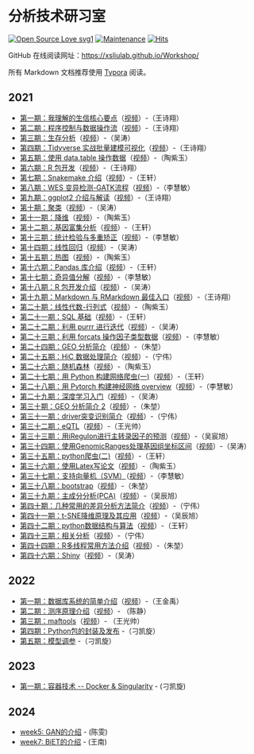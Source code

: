 # 分析技术研习室

[![Open Source Love svg1](https://badges.frapsoft.com/os/v1/open-source.svg?v=103)](https://github.com/ellerbrock/open-source-badges/)
[![Maintenance](https://img.shields.io/badge/Maintained%3F-yes-green.svg)](https://GitHub.com/XSLiuLab/Workshop/graphs/commit-activity)
[![Hits](https://hits.seeyoufarm.com/api/count/incr/badge.svg?url=https%3A%2F%2Fgithub.com%2FXSLiuLab%2FWorkshop&count_bg=%2379C83D&title_bg=%23555555&icon=&icon_color=%23E7E7E7&title=hits&edge_flat=false)](https://hits.seeyoufarm.com)

GitHub 在线阅读网址：<https://xsliulab.github.io/Workshop/>

所有 Markdown 文档推荐使用 [Typora](https://typora.io/) 阅读。

## 2021

- [第一期：我理解的生信核心要点](2021/week1/第一周.md)（[视频](https://www.bilibili.com/video/BV16K4y1t7VD)）-（王诗翔）
- [第二期：程序控制与数据操作流](2021/week2/第二期.md)（[视频](https://www.bilibili.com/video/BV1Ua4y1e7or)）-（王诗翔）
- [第三期：生存分析](2021/week3/生存分析.md)（[视频](https://www.bilibili.com/video/BV1et4y1y7RL)）-（吴涛）
- [第四期：Tidyverse 实战批量建模可视化](2021/week4/第四期.md)（[视频](https://www.bilibili.com/video/BV1hg4y1q7xc)）-（王诗翔）
- [第五期：使用 data.table 操作数据](2021/week5/data.table.md)（[视频](https://www.bilibili.com/video/BV1wv411B7gh)）-（陶紫玉）
- [第六期：R 包开发](2021/week6/第六期.md)（[视频](https://www.bilibili.com/video/BV1ST4y1J7Ai)）-（王诗翔）
- [第七期：Snakemake 介绍](2021/week7/第七期.md)（[视频](https://www.bilibili.com/video/BV13C4y1h7Eq)）-（王轩）
- [第八期：WES 变异检测-GATK流程](2021/week8/第八周.md)（[视频](https://www.bilibili.com/video/BV1rA411e77K)）-（李慧敏）
- [第九期：ggplot2 介绍与解读](2021/week9/week9.md)（[视频](https://www.bilibili.com/video/BV1wk4y1m7rn)）-（王诗翔）
- [第十期：聚类](2021/week10/cluster.md)（[视频](https://www.bilibili.com/video/BV1Bh411o77W)）-（吴涛）
- [第十一期：降维](2021/week11/降维.md)（[视频](https://www.bilibili.com/video/BV1LC4y1873N)）-（陶紫玉）
- [第十二期：基因富集分析](2021/week12/基因富集分析.md)（[视频](https://www.bilibili.com/video/BV1Yt4y1D7tG)）-（王轩）
- [第十三期：统计检验与多重矫正](2021/week13/统计检验与多重矫正.md)（[视频](https://www.bilibili.com/video/BV1gA411n71B)）-（李慧敏）
- [第十四期：线性回归](2021/week14/linear_regression_analysis.md)（[视频](https://www.bilibili.com/video/BV1254y1e7LD)）-（吴涛）
- [第十五期：热图](2021/week15/热图workshop.md)（[视频](https://www.bilibili.com/video/BV1Pa4y1E7WS)）-（陶紫玉）
- [第十六期：Pandas 库介绍](2021/week16/Pandas.md)（[视频](https://www.bilibili.com/video/BV1fz4y1o7jh)）-（王轩）
- [第十七期：奇异值分解](2021/week17/奇异值分解.md)（[视频](https://www.bilibili.com/video/BV19A411E7KJ)）-（李慧敏）
- [第十八期：R 包开发介绍](2021/week18/R_package_development_introduction.md)（[视频](https://www.bilibili.com/video/BV1ST4y1J7Ai)）-（吴涛）
- [第十九期：Markdown 与 RMarkdown 最佳入口](2021/week19/markdown-rmarkdown.md)（[视频](https://www.bilibili.com/video/BV1pk4y117Ng)）-（王诗翔）
- [第二十期：线性代数-行列式](2021/week20/Linear_Algebra_1.md)（[视频](https://www.bilibili.com/video/BV1Ly4y1r768)）-（陶紫玉）
- [第二十一期：SQL 基础](2021/week21/SQL基础.md)（[视频](https://www.bilibili.com/video/BV1XA411L766)）-（王轩）
- [第二十二期：利用 purrr 进行迭代](2021/week22/purrr.md)（[视频](https://www.bilibili.com/video/BV15i4y1L7qs)）-（吴涛）
- [第二十三期：利用 forcats 操作因子类型数据](2021/week23/forcats.md)（[视频](https://www.bilibili.com/video/BV1X5411L7fF)）-（李慧敏）
- [第二十四期：GEO 分析简介](2021/week24/GEO芯片分析1.md)（[视频](https://www.bilibili.com/video/BV1fK4y1Z7GQ)）-（朱堃）
- [第二十五期：HiC 数据处理简介](2021/week25/Hic数据介绍及处理.md)（[视频](https://www.bilibili.com/video/BV13a411w7bf)）-（宁伟）
- [第二十六期：随机森林](2021/week26/randomforest.md)（[视频](https://www.bilibili.com/video/BV1wa4y1W7J1)）-（陶紫玉）
- [第二十七期：用 Python 构建网络爬虫(一)](2021/week27/用Python构建网络爬虫.md)（[视频](https://www.bilibili.com/video/BV1M64y1f7xr)）-（王轩）
- [第二十八期：用 Pytorch 构建神经网络 overview](2021/week28/overview.md)（[视频](https://www.bilibili.com/video/BV1Vv411b7Z9)）-（李慧敏）
- [第二十九期：深度学习入门](2021/week29/深度学习入门.md)（[视频](https://www.bilibili.com/video/BV1NK411g7HW)）-（吴涛）
- [第三十期：GEO 分析简介 2](2021/week30/GEO芯片数据分析2.md)（[视频](https://www.bilibili.com/video/BV11t4y1r7mU)）-（朱堃）
- [第三十一期：driver突变识别简介](2021/week31/文档.md)（[视频](https://www.bilibili.com/video/BV1JA411W7LJ)）-（宁伟）
- [第三十二期：eQTL](2021/week32/eqtl计算方法.md)（[视频](https://www.bilibili.com/video/BV1Kv4y1f7g3)）-（王光帅）
- [第三十三期：用iRegulon进行主转录因子的预测](2021/week33/Week33.md)（[视频](https://www.bilibili.com/video/BV1nV411q7qD)）-（吴宸旭）
- [第三十四期：使用GenomicRanges处理基因组坐标区间](2021/week34/GenomicRanges.md)（[视频](https://www.bilibili.com/video/BV1Ev411e7oH)）-（吴涛）
- [第三十五期：python爬虫(二)](2021/week35/爬虫(二).md)（[视频](https://www.bilibili.com/video/BV1nf4y167CZ)）-（王轩）
- [第三十六期：使用Latex写论文](2021/week36/使用Latex写论文.md)（[视频](https://www.bilibili.com/video/BV1Ev411h7Z5)）-（陶紫玉）
- [第三十七期：支持向量机（SVM）](2021/week37/支持向量机（SVM）.md)（[视频](https://www.bilibili.com/video/BV1NX4y1G7HJ)）-（李慧敏）
- [第三十八期：bootstrap](2021/week38/bootstrap.md)（[视频](https://www.bilibili.com/video/BV1sy4y1E7m4)）-（朱堃）
- [第三十九期：主成分分析(PCA)](2021/week39/主成分分析(PCA).md)（[视频](https://www.bilibili.com/video/BV1oU4y1a75S)）-（吴辰旭）
- [第四十期：几种常用的差异分析方法简介](2021/week40/几种常用的差异分析方法简介)（[视频](https://www.bilibili.com/video/BV1GK4y1K7Te)）-（宁伟）
- [第四十一期：t-SNE降维原理及其应用](2021/week41/t-SNE降维原理及其应用.md)（[视频](https://www.bilibili.com/video/BV1FX4y137ST)）-（吴辰旭）
- [第四十二期：python数据结构与算法](2021/week42/python数据结构与算法.md)（[视频](https://www.bilibili.com/video/BV1Ho4y127R4)）-（王轩）
- [第四十三期：相关分析](2021/week43/相关分析.md)（[视频](https://www.bilibili.com/video/BV1SQ4y1R75N)）-（宁伟）
- [第四十四期：R多线程常用方法介绍](2021/week44/R多线程常用方法介绍.md)（[视频](https://www.bilibili.com/video/BV1R54y1V7wZ)）-（朱堃）
- [第四十六期：Shiny](2021/week46/mastering_shiny.md)（[视频](https://www.bilibili.com/video/BV1NX4y1G7HJ)）-（吴涛）

## 2022

- [第一期：数据库系统的简单介绍](2022/week1/数据库系统的简单介绍.md)（[视频](https://www.bilibili.com/video/BV1qR4y157xu)）-（王金禹）
- [第二期：测序原理介绍](2022/week2/测序技术的发展.md)（[视频](https://www.bilibili.com/video/BV12P4y1c7QC)）- （陈静）
- [第三期：maftools](2022/week3/maftools使用方法.md)（[视频](https://www.bilibili.com/video/BV12P4y1c7QC)）- （王光帅）
- [第四期：Python包的封装及发布](2022/week4/Python包的封装及发布.md) -（刁凯旋）
- [第五期：模型调参](2022/week5/模型调参.md) -（刁凯旋）

## 2023

- [第一期：容器技术 -- Docker & Singularity](2023/week1/容器技术%20--%20Docker%20&%20Singularity.md) - (刁凯旋)

## 2024

- [week5: GAN的介绍](2024/week5/GAN.ipynb) - (陈雯)
- [week7: BiET的介绍](2024/week7/20240410_BEiT.ipynb) - (王南)
